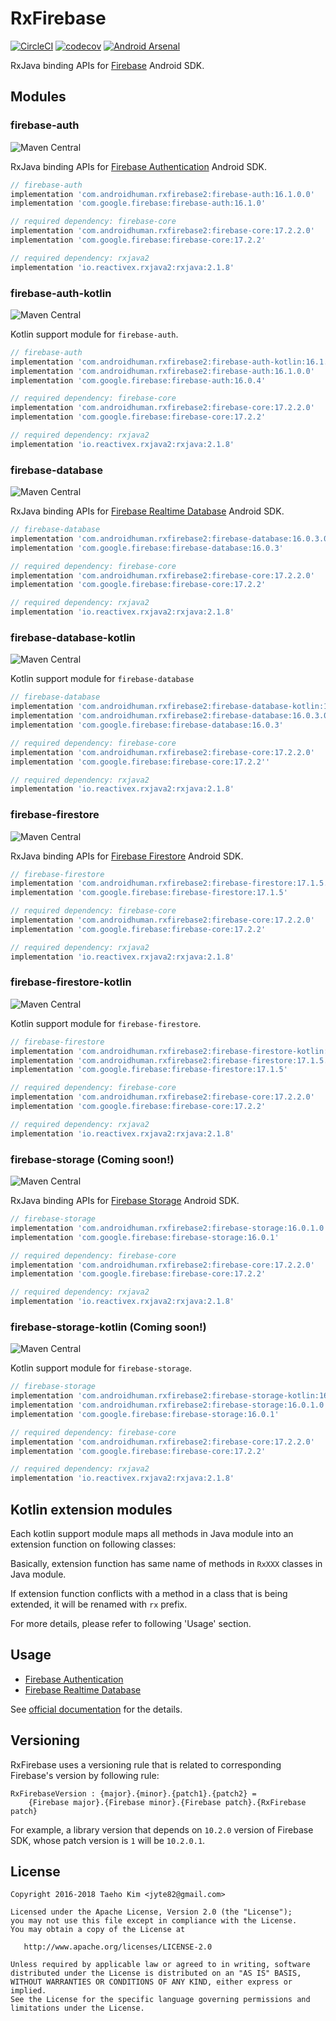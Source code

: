 # RxFirebase
[![CircleCI](https://circleci.com/gh/kunny/RxFirebase.svg?style=shield)](https://circleci.com/gh/kunny/RxFirebase)
[![codecov](https://codecov.io/gh/kunny/RxFirebase/branch/master/graph/badge.svg)](https://codecov.io/gh/kunny/RxFirebase)
[![Android Arsenal](https://img.shields.io/badge/Android%20Arsenal-RxFirebase-brightgreen.svg?style=flat)](http://android-arsenal.com/details/1/4496)

RxJava binding APIs for [Firebase](https://firebase.google.com/) Android SDK.

## Modules

### firebase-auth
![Maven Central](https://maven-badges.herokuapp.com/maven-central/com.androidhuman.rxfirebase2/firebase-auth/badge.svg)

RxJava binding APIs for [Firebase Authentication](https://firebase.google.com/docs/auth/) Android SDK.

```groovy
// firebase-auth
implementation 'com.androidhuman.rxfirebase2:firebase-auth:16.1.0.0'
implementation 'com.google.firebase:firebase-auth:16.1.0'

// required dependency: firebase-core
implementation 'com.androidhuman.rxfirebase2:firebase-core:17.2.2.0'
implementation 'com.google.firebase:firebase-core:17.2.2'

// required dependency: rxjava2
implementation 'io.reactivex.rxjava2:rxjava:2.1.8'
```

### firebase-auth-kotlin
![Maven Central](https://maven-badges.herokuapp.com/maven-central/com.androidhuman.rxfirebase2/firebase-auth-kotlin/badge.svg)

Kotlin support module for `firebase-auth`.

```groovy
// firebase-auth
implementation 'com.androidhuman.rxfirebase2:firebase-auth-kotlin:16.1.0.0'
implementation 'com.androidhuman.rxfirebase2:firebase-auth:16.1.0.0'
implementation 'com.google.firebase:firebase-auth:16.0.4'

// required dependency: firebase-core
implementation 'com.androidhuman.rxfirebase2:firebase-core:17.2.2.0'
implementation 'com.google.firebase:firebase-core:17.2.2'

// required dependency: rxjava2
implementation 'io.reactivex.rxjava2:rxjava:2.1.8'
```

### firebase-database
![Maven Central](https://maven-badges.herokuapp.com/maven-central/com.androidhuman.rxfirebase2/firebase-database/badge.svg)

RxJava binding APIs for [Firebase Realtime Database](https://firebase.google.com/docs/database/) Android SDK.

```groovy
// firebase-database
implementation 'com.androidhuman.rxfirebase2:firebase-database:16.0.3.0'
implementation 'com.google.firebase:firebase-database:16.0.3'

// required dependency: firebase-core
implementation 'com.androidhuman.rxfirebase2:firebase-core:17.2.2.0'
implementation 'com.google.firebase:firebase-core:17.2.2'

// required dependency: rxjava2
implementation 'io.reactivex.rxjava2:rxjava:2.1.8'
```

### firebase-database-kotlin
![Maven Central](https://maven-badges.herokuapp.com/maven-central/com.androidhuman.rxfirebase2/firebase-database-kotlin/badge.svg)

Kotlin support module for `firebase-database`

```groovy
// firebase-database
implementation 'com.androidhuman.rxfirebase2:firebase-database-kotlin:16.0.3.0'
implementation 'com.androidhuman.rxfirebase2:firebase-database:16.0.3.0'
implementation 'com.google.firebase:firebase-database:16.0.3'

// required dependency: firebase-core
implementation 'com.androidhuman.rxfirebase2:firebase-core:17.2.2.0'
implementation 'com.google.firebase:firebase-core:17.2.2''

// required dependency: rxjava2
implementation 'io.reactivex.rxjava2:rxjava:2.1.8'
```

### firebase-firestore
![Maven Central](https://maven-badges.herokuapp.com/maven-central/com.androidhuman.rxfirebase2/firebase-firestore/badge.svg)

RxJava binding APIs for [Firebase Firestore](https://firebase.google.com/docs/firestore/) Android SDK.

```groovy
// firebase-firestore
implementation 'com.androidhuman.rxfirebase2:firebase-firestore:17.1.5.0'
implementation 'com.google.firebase:firebase-firestore:17.1.5'

// required dependency: firebase-core
implementation 'com.androidhuman.rxfirebase2:firebase-core:17.2.2.0'
implementation 'com.google.firebase:firebase-core:17.2.2'

// required dependency: rxjava2
implementation 'io.reactivex.rxjava2:rxjava:2.1.8'
```

### firebase-firestore-kotlin
![Maven Central](https://maven-badges.herokuapp.com/maven-central/com.androidhuman.rxfirebase2/firebase-firestore-kotlin/badge.svg)

Kotlin support module for `firebase-firestore`.

```groovy
// firebase-firestore
implementation 'com.androidhuman.rxfirebase2:firebase-firestore-kotlin:17.1.5.0'
implementation 'com.androidhuman.rxfirebase2:firebase-firestore:17.1.5.0'
implementation 'com.google.firebase:firebase-firestore:17.1.5'

// required dependency: firebase-core
implementation 'com.androidhuman.rxfirebase2:firebase-core:17.2.2.0'
implementation 'com.google.firebase:firebase-core:17.2.2'

// required dependency: rxjava2
implementation 'io.reactivex.rxjava2:rxjava:2.1.8'
```

### firebase-storage (Coming soon!)
![Maven Central](https://maven-badges.herokuapp.com/maven-central/com.androidhuman.rxfirebase2/firebase-storage/badge.svg)

RxJava binding APIs for [Firebase Storage](https://firebase.google.com/docs/storage/) Android SDK.

```groovy
// firebase-storage
implementation 'com.androidhuman.rxfirebase2:firebase-storage:16.0.1.0'
implementation 'com.google.firebase:firebase-storage:16.0.1'

// required dependency: firebase-core
implementation 'com.androidhuman.rxfirebase2:firebase-core:17.2.2.0'
implementation 'com.google.firebase:firebase-core:17.2.2'

// required dependency: rxjava2
implementation 'io.reactivex.rxjava2:rxjava:2.1.8'
```

### firebase-storage-kotlin (Coming soon!)
![Maven Central](https://maven-badges.herokuapp.com/maven-central/com.androidhuman.rxfirebase2/firebase-storage-kotlin/badge.svg)

Kotlin support module for `firebase-storage`.

```groovy
// firebase-storage
implementation 'com.androidhuman.rxfirebase2:firebase-storage-kotlin:16.0.1.0'
implementation 'com.androidhuman.rxfirebase2:firebase-storage:16.0.1.0'
implementation 'com.google.firebase:firebase-storage:16.0.1'

// required dependency: firebase-core
implementation 'com.androidhuman.rxfirebase2:firebase-core:17.2.2.0'
implementation 'com.google.firebase:firebase-core:17.2.2'

// required dependency: rxjava2
implementation 'io.reactivex.rxjava2:rxjava:2.1.8'
```


## Kotlin extension modules

Each kotlin support module maps all methods in Java module into an extension function on following classes:

Basically, extension function has same name of methods in `RxXXX` classes in Java module.

If extension function conflicts with a method in a class that is being extended, it will be renamed with `rx` prefix.

For more details, please refer to following 'Usage' section.

## Usage

- [Firebase Authentication](https://github.com/kunny/RxFirebase/wiki/Authentication)
- [Firebase Realtime Database](https://github.com/kunny/RxFirebase/wiki/Realtime-Database)

See [official documentation](https://firebase.google.com/docs/) for the details.

## Versioning

RxFirebase uses a versioning rule that is related to corresponding Firebase's version by following rule:

```
RxFirebaseVersion : {major}.{minor}.{patch1}.{patch2} =
    {Firebase major}.{Firebase minor}.{Firebase patch}.{RxFirebase patch}
```

For example, a library version that depends on `10.2.0` version of Firebase SDK, whose patch version is `1` will be `10.2.0.1`.

## License

```
Copyright 2016-2018 Taeho Kim <jyte82@gmail.com>

Licensed under the Apache License, Version 2.0 (the "License");
you may not use this file except in compliance with the License.
You may obtain a copy of the License at

   http://www.apache.org/licenses/LICENSE-2.0

Unless required by applicable law or agreed to in writing, software
distributed under the License is distributed on an "AS IS" BASIS,
WITHOUT WARRANTIES OR CONDITIONS OF ANY KIND, either express or implied.
See the License for the specific language governing permissions and
limitations under the License.
```

